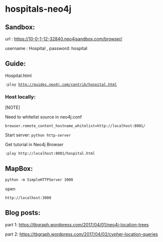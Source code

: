 # hospitals-neo4j

## Sandbox:

url : https://10-0-1-12-32840.neo4jsandbox.com/browser/

username : Hospital , password: hospital

## Guide:

Hospital.html

<code>:play http://guides.neo4j.com/contrib/hospital.html</code>

### Host locally:
[NOTE]

Need to whitelist source in neo4j.conf


`browser.remote_content_hostname_whitelist=http://localhost:8001/`

Start server:
`python http-server`

Get tutorial in Neo4j Browser

`:play http://localhost:8001/hospital.html`
## MapBox:

`python -m SimpleHTTPServer 3000`

open 

`http://localhost:3000`


## Blog posts:

part 1: https://tbgraph.wordpress.com/2017/04/01/neo4j-location-trees

part 2: https://tbgraph.wordpress.com/2017/04/02/cypher-location-queries
